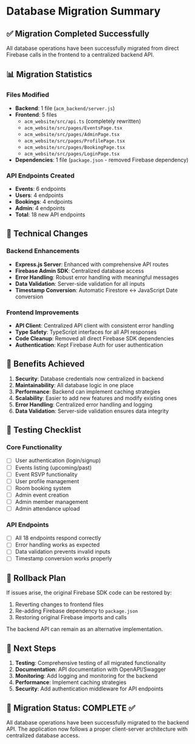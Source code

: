 # Database Migration Summary

## ✅ Migration Completed Successfully

All database operations have been successfully migrated from direct Firebase calls in the frontend to a centralized backend API.

## 📊 Migration Statistics

### Files Modified
- **Backend**: 1 file (`acm_backend/server.js`)
- **Frontend**: 5 files
  - `acm_website/src/api.ts` (completely rewritten)
  - `acm_website/src/pages/EventsPage.tsx`
  - `acm_website/src/pages/AdminPage.tsx`
  - `acm_website/src/pages/ProfilePage.tsx`
  - `acm_website/src/pages/BookingPage.tsx`
  - `acm_website/src/pages/LoginPage.tsx`
- **Dependencies**: 1 file (`package.json` - removed Firebase dependency)

### API Endpoints Created
- **Events**: 6 endpoints
- **Users**: 4 endpoints  
- **Bookings**: 4 endpoints
- **Admin**: 4 endpoints
- **Total**: 18 new API endpoints

## 🔧 Technical Changes

### Backend Enhancements
- **Express.js Server**: Enhanced with comprehensive API routes
- **Firebase Admin SDK**: Centralized database access
- **Error Handling**: Robust error handling with meaningful messages
- **Data Validation**: Server-side validation for all inputs
- **Timestamp Conversion**: Automatic Firestore ↔ JavaScript Date conversion

### Frontend Improvements
- **API Client**: Centralized API client with consistent error handling
- **Type Safety**: TypeScript interfaces for all API responses
- **Code Cleanup**: Removed all direct Firebase SDK dependencies
- **Authentication**: Kept Firebase Auth for user authentication

## 🚀 Benefits Achieved

1. **Security**: Database credentials now centralized in backend
2. **Maintainability**: All database logic in one place
3. **Performance**: Backend can implement caching strategies
4. **Scalability**: Easier to add new features and modify existing ones
5. **Error Handling**: Centralized error handling and logging
6. **Data Validation**: Server-side validation ensures data integrity

## 🧪 Testing Checklist

### Core Functionality
- [ ] User authentication (login/signup)
- [ ] Events listing (upcoming/past)
- [ ] Event RSVP functionality
- [ ] User profile management
- [ ] Room booking system
- [ ] Admin event creation
- [ ] Admin member management
- [ ] Admin attendance upload

### API Endpoints
- [ ] All 18 endpoints respond correctly
- [ ] Error handling works as expected
- [ ] Data validation prevents invalid inputs
- [ ] Timestamp conversion works properly

## 🔄 Rollback Plan

If issues arise, the original Firebase SDK code can be restored by:

1. Reverting changes to frontend files
2. Re-adding Firebase dependency to `package.json`
3. Restoring original Firebase imports and calls

The backend API can remain as an alternative implementation.

## 📝 Next Steps

1. **Testing**: Comprehensive testing of all migrated functionality
2. **Documentation**: API documentation with OpenAPI/Swagger
3. **Monitoring**: Add logging and monitoring for the backend
4. **Performance**: Implement caching strategies
5. **Security**: Add authentication middleware for API endpoints

## 🎯 Migration Status: COMPLETE ✅

All database operations have been successfully migrated to the backend API. The application now follows a proper client-server architecture with centralized database access.